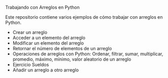 Trabajando con Arreglos en Python

Este repositorio contiene varios ejemplos de cómo trabajar con arreglos en Python.

- Crear un arreglo
- Acceder a un elemento del arreglo
- Modificar un elemento del arreglo
- Retornar el número de elementos de un arreglo
- Operaciones de arreglos con Python:
  Ordenar, filtrar, sumar, multiplicar, promedio, máximo, mínimo, valor aleatorio de un arreglo
- Ejercicio Sueldos
- Añadir un arreglo a otro arreglo

